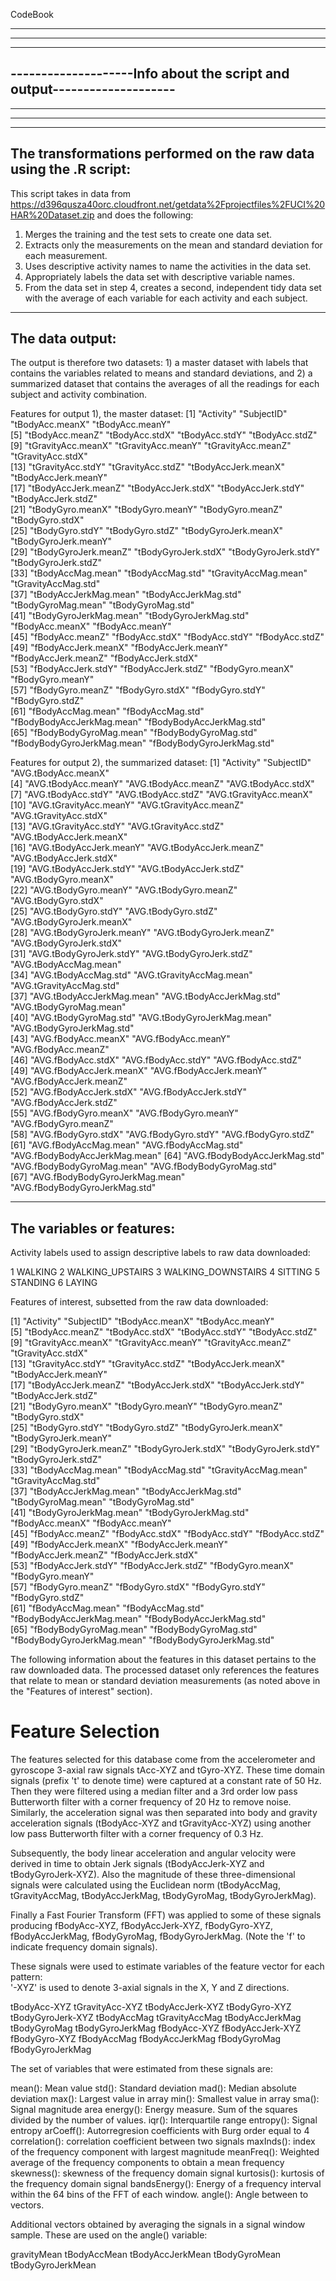 CodeBook

------------------------------------------------------------------------
------------------------------------------------------------------------
------------------------------------------------------------------------
--------------------Info about the script and output--------------------
------------------------------------------------------------------------
------------------------------------------------------------------------
------------------------------------------------------------------------



------------------------------------------------------------------------
The transformations performed on the raw data using the .R script:
------------------------------------------------------------------------
This script takes in data from https://d396qusza40orc.cloudfront.net/getdata%2Fprojectfiles%2FUCI%20HAR%20Dataset.zip and does the following:

1. Merges the training and the test sets to create one data set.
2. Extracts only the measurements on the mean and standard deviation for each measurement.
3. Uses descriptive activity names to name the activities in the data set.
4. Appropriately labels the data set with descriptive variable names.
5. From the data set in step 4, creates a second, independent tidy data set with the average of each variable for each activity and each subject.

------------------------------------------------------------------------
The data output:
------------------------------------------------------------------------
The output is therefore two datasets: 1) a master dataset with labels that contains the variables related to means and standard deviations, and 2) a summarized dataset that contains the averages of all the readings for each subject and activity combination.

Features for output 1), the master dataset:
 [1] "Activity"                  "SubjectID"                 "tBodyAcc.meanX"            "tBodyAcc.meanY"           
 [5] "tBodyAcc.meanZ"            "tBodyAcc.stdX"             "tBodyAcc.stdY"             "tBodyAcc.stdZ"            
 [9] "tGravityAcc.meanX"         "tGravityAcc.meanY"         "tGravityAcc.meanZ"         "tGravityAcc.stdX"         
[13] "tGravityAcc.stdY"          "tGravityAcc.stdZ"          "tBodyAccJerk.meanX"        "tBodyAccJerk.meanY"       
[17] "tBodyAccJerk.meanZ"        "tBodyAccJerk.stdX"         "tBodyAccJerk.stdY"         "tBodyAccJerk.stdZ"        
[21] "tBodyGyro.meanX"           "tBodyGyro.meanY"           "tBodyGyro.meanZ"           "tBodyGyro.stdX"           
[25] "tBodyGyro.stdY"            "tBodyGyro.stdZ"            "tBodyGyroJerk.meanX"       "tBodyGyroJerk.meanY"      
[29] "tBodyGyroJerk.meanZ"       "tBodyGyroJerk.stdX"        "tBodyGyroJerk.stdY"        "tBodyGyroJerk.stdZ"       
[33] "tBodyAccMag.mean"          "tBodyAccMag.std"           "tGravityAccMag.mean"       "tGravityAccMag.std"       
[37] "tBodyAccJerkMag.mean"      "tBodyAccJerkMag.std"       "tBodyGyroMag.mean"         "tBodyGyroMag.std"         
[41] "tBodyGyroJerkMag.mean"     "tBodyGyroJerkMag.std"      "fBodyAcc.meanX"            "fBodyAcc.meanY"           
[45] "fBodyAcc.meanZ"            "fBodyAcc.stdX"             "fBodyAcc.stdY"             "fBodyAcc.stdZ"            
[49] "fBodyAccJerk.meanX"        "fBodyAccJerk.meanY"        "fBodyAccJerk.meanZ"        "fBodyAccJerk.stdX"        
[53] "fBodyAccJerk.stdY"         "fBodyAccJerk.stdZ"         "fBodyGyro.meanX"           "fBodyGyro.meanY"          
[57] "fBodyGyro.meanZ"           "fBodyGyro.stdX"            "fBodyGyro.stdY"            "fBodyGyro.stdZ"           
[61] "fBodyAccMag.mean"          "fBodyAccMag.std"           "fBodyBodyAccJerkMag.mean"  "fBodyBodyAccJerkMag.std"  
[65] "fBodyBodyGyroMag.mean"     "fBodyBodyGyroMag.std"      "fBodyBodyGyroJerkMag.mean" "fBodyBodyGyroJerkMag.std"  

Features for output 2), the summarized dataset:
 [1] "Activity"                      "SubjectID"                     "AVG.tBodyAcc.meanX"           
 [4] "AVG.tBodyAcc.meanY"            "AVG.tBodyAcc.meanZ"            "AVG.tBodyAcc.stdX"            
 [7] "AVG.tBodyAcc.stdY"             "AVG.tBodyAcc.stdZ"             "AVG.tGravityAcc.meanX"        
[10] "AVG.tGravityAcc.meanY"         "AVG.tGravityAcc.meanZ"         "AVG.tGravityAcc.stdX"         
[13] "AVG.tGravityAcc.stdY"          "AVG.tGravityAcc.stdZ"          "AVG.tBodyAccJerk.meanX"       
[16] "AVG.tBodyAccJerk.meanY"        "AVG.tBodyAccJerk.meanZ"        "AVG.tBodyAccJerk.stdX"        
[19] "AVG.tBodyAccJerk.stdY"         "AVG.tBodyAccJerk.stdZ"         "AVG.tBodyGyro.meanX"          
[22] "AVG.tBodyGyro.meanY"           "AVG.tBodyGyro.meanZ"           "AVG.tBodyGyro.stdX"           
[25] "AVG.tBodyGyro.stdY"            "AVG.tBodyGyro.stdZ"            "AVG.tBodyGyroJerk.meanX"      
[28] "AVG.tBodyGyroJerk.meanY"       "AVG.tBodyGyroJerk.meanZ"       "AVG.tBodyGyroJerk.stdX"       
[31] "AVG.tBodyGyroJerk.stdY"        "AVG.tBodyGyroJerk.stdZ"        "AVG.tBodyAccMag.mean"         
[34] "AVG.tBodyAccMag.std"           "AVG.tGravityAccMag.mean"       "AVG.tGravityAccMag.std"       
[37] "AVG.tBodyAccJerkMag.mean"      "AVG.tBodyAccJerkMag.std"       "AVG.tBodyGyroMag.mean"        
[40] "AVG.tBodyGyroMag.std"          "AVG.tBodyGyroJerkMag.mean"     "AVG.tBodyGyroJerkMag.std"     
[43] "AVG.fBodyAcc.meanX"            "AVG.fBodyAcc.meanY"            "AVG.fBodyAcc.meanZ"           
[46] "AVG.fBodyAcc.stdX"             "AVG.fBodyAcc.stdY"             "AVG.fBodyAcc.stdZ"            
[49] "AVG.fBodyAccJerk.meanX"        "AVG.fBodyAccJerk.meanY"        "AVG.fBodyAccJerk.meanZ"       
[52] "AVG.fBodyAccJerk.stdX"         "AVG.fBodyAccJerk.stdY"         "AVG.fBodyAccJerk.stdZ"        
[55] "AVG.fBodyGyro.meanX"           "AVG.fBodyGyro.meanY"           "AVG.fBodyGyro.meanZ"          
[58] "AVG.fBodyGyro.stdX"            "AVG.fBodyGyro.stdY"            "AVG.fBodyGyro.stdZ"           
[61] "AVG.fBodyAccMag.mean"          "AVG.fBodyAccMag.std"           "AVG.fBodyBodyAccJerkMag.mean" 
[64] "AVG.fBodyBodyAccJerkMag.std"   "AVG.fBodyBodyGyroMag.mean"     "AVG.fBodyBodyGyroMag.std"     
[67] "AVG.fBodyBodyGyroJerkMag.mean" "AVG.fBodyBodyGyroJerkMag.std" 


------------------------------------------------------------------------
The variables or features:
------------------------------------------------------------------------


Activity labels used to assign descriptive labels to raw data downloaded:

1 WALKING
2 WALKING_UPSTAIRS
3 WALKING_DOWNSTAIRS
4 SITTING
5 STANDING
6 LAYING


Features of interest, subsetted from the raw data downloaded:

 [1] "Activity"                  "SubjectID"                 "tBodyAcc.meanX"            "tBodyAcc.meanY"           
 [5] "tBodyAcc.meanZ"            "tBodyAcc.stdX"             "tBodyAcc.stdY"             "tBodyAcc.stdZ"            
 [9] "tGravityAcc.meanX"         "tGravityAcc.meanY"         "tGravityAcc.meanZ"         "tGravityAcc.stdX"         
[13] "tGravityAcc.stdY"          "tGravityAcc.stdZ"          "tBodyAccJerk.meanX"        "tBodyAccJerk.meanY"       
[17] "tBodyAccJerk.meanZ"        "tBodyAccJerk.stdX"         "tBodyAccJerk.stdY"         "tBodyAccJerk.stdZ"        
[21] "tBodyGyro.meanX"           "tBodyGyro.meanY"           "tBodyGyro.meanZ"           "tBodyGyro.stdX"           
[25] "tBodyGyro.stdY"            "tBodyGyro.stdZ"            "tBodyGyroJerk.meanX"       "tBodyGyroJerk.meanY"      
[29] "tBodyGyroJerk.meanZ"       "tBodyGyroJerk.stdX"        "tBodyGyroJerk.stdY"        "tBodyGyroJerk.stdZ"       
[33] "tBodyAccMag.mean"          "tBodyAccMag.std"           "tGravityAccMag.mean"       "tGravityAccMag.std"       
[37] "tBodyAccJerkMag.mean"      "tBodyAccJerkMag.std"       "tBodyGyroMag.mean"         "tBodyGyroMag.std"         
[41] "tBodyGyroJerkMag.mean"     "tBodyGyroJerkMag.std"      "fBodyAcc.meanX"            "fBodyAcc.meanY"           
[45] "fBodyAcc.meanZ"            "fBodyAcc.stdX"             "fBodyAcc.stdY"             "fBodyAcc.stdZ"            
[49] "fBodyAccJerk.meanX"        "fBodyAccJerk.meanY"        "fBodyAccJerk.meanZ"        "fBodyAccJerk.stdX"        
[53] "fBodyAccJerk.stdY"         "fBodyAccJerk.stdZ"         "fBodyGyro.meanX"           "fBodyGyro.meanY"          
[57] "fBodyGyro.meanZ"           "fBodyGyro.stdX"            "fBodyGyro.stdY"            "fBodyGyro.stdZ"           
[61] "fBodyAccMag.mean"          "fBodyAccMag.std"           "fBodyBodyAccJerkMag.mean"  "fBodyBodyAccJerkMag.std"  
[65] "fBodyBodyGyroMag.mean"     "fBodyBodyGyroMag.std"      "fBodyBodyGyroJerkMag.mean" "fBodyBodyGyroJerkMag.std"  


The following information about the features in this dataset pertains to the raw downloaded data. The processed dataset only references the features that relate to mean or standard deviation measurements (as noted above in the "Features of interest" section).

Feature Selection 
=================

The features selected for this database come from the accelerometer and gyroscope 3-axial raw signals tAcc-XYZ and tGyro-XYZ. These time domain signals (prefix 't' to denote time) were captured at a constant rate of 50 Hz. Then they were filtered using a median filter and a 3rd order low pass Butterworth filter with a corner frequency of 20 Hz to remove noise. Similarly, the acceleration signal was then separated into body and gravity acceleration signals (tBodyAcc-XYZ and tGravityAcc-XYZ) using another low pass Butterworth filter with a corner frequency of 0.3 Hz. 

Subsequently, the body linear acceleration and angular velocity were derived in time to obtain Jerk signals (tBodyAccJerk-XYZ and tBodyGyroJerk-XYZ). Also the magnitude of these three-dimensional signals were calculated using the Euclidean norm (tBodyAccMag, tGravityAccMag, tBodyAccJerkMag, tBodyGyroMag, tBodyGyroJerkMag). 

Finally a Fast Fourier Transform (FFT) was applied to some of these signals producing fBodyAcc-XYZ, fBodyAccJerk-XYZ, fBodyGyro-XYZ, fBodyAccJerkMag, fBodyGyroMag, fBodyGyroJerkMag. (Note the 'f' to indicate frequency domain signals). 

These signals were used to estimate variables of the feature vector for each pattern:  
'-XYZ' is used to denote 3-axial signals in the X, Y and Z directions.

tBodyAcc-XYZ
tGravityAcc-XYZ
tBodyAccJerk-XYZ
tBodyGyro-XYZ
tBodyGyroJerk-XYZ
tBodyAccMag
tGravityAccMag
tBodyAccJerkMag
tBodyGyroMag
tBodyGyroJerkMag
fBodyAcc-XYZ
fBodyAccJerk-XYZ
fBodyGyro-XYZ
fBodyAccMag
fBodyAccJerkMag
fBodyGyroMag
fBodyGyroJerkMag

The set of variables that were estimated from these signals are: 

mean(): Mean value
std(): Standard deviation
mad(): Median absolute deviation 
max(): Largest value in array
min(): Smallest value in array
sma(): Signal magnitude area
energy(): Energy measure. Sum of the squares divided by the number of values. 
iqr(): Interquartile range 
entropy(): Signal entropy
arCoeff(): Autorregresion coefficients with Burg order equal to 4
correlation(): correlation coefficient between two signals
maxInds(): index of the frequency component with largest magnitude
meanFreq(): Weighted average of the frequency components to obtain a mean frequency
skewness(): skewness of the frequency domain signal 
kurtosis(): kurtosis of the frequency domain signal 
bandsEnergy(): Energy of a frequency interval within the 64 bins of the FFT of each window.
angle(): Angle between to vectors.

Additional vectors obtained by averaging the signals in a signal window sample. These are used on the angle() variable:

gravityMean
tBodyAccMean
tBodyAccJerkMean
tBodyGyroMean
tBodyGyroJerkMean